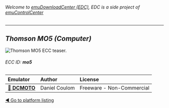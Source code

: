 ###### Welcome to [emuDownloadCenter (EDC)](https://github.com/PhoenixInteractiveNL/emuDownloadCenter/wiki/), EDC is a side project of [emuControlCenter](https://github.com/PhoenixInteractiveNL/emuControlCenter/wiki/)
***
## _Thomson MO5 (Computer)_
![](https://raw.githubusercontent.com/wiki/PhoenixInteractiveNL/emuDownloadCenter/images_platform/ecc_mo5_teaser.png "Thomson MO5 ECC teaser.")
###### ECC ID: **mo5**

| Emulator   | Author      | License     |
|:-----------|:------------|:------------|
| [:file_folder: **DCMOTO**](https://github.com/PhoenixInteractiveNL/emuDownloadCenter/wiki/Emulator-dcmoto#menu) | Daniel Coulom | Freeware - Non-Commercial |

[:arrow_backward: Go to platform listing](https://github.com/PhoenixInteractiveNL/emuDownloadCenter/wiki/EDC-Platform-List)
